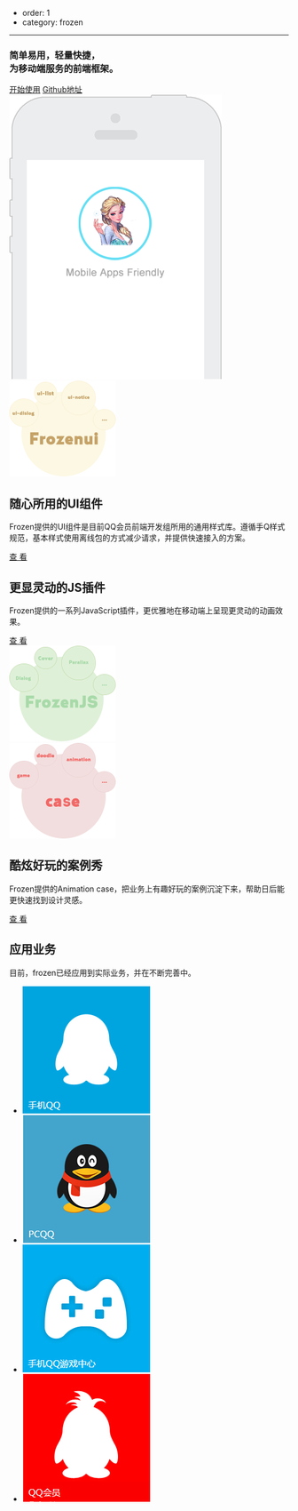- order: 1
- category: frozen

---

<link rel="stylesheet" type="text/css" href="/static/index.css">

<div class="fr-banner">
	<div class="fr-banner-content">
		<div class="fr-banner-info">
			<h3>简单易用，轻量快捷，<br/>为移动端服务的前端框架。</h3>
			<a href="docs/start.html">开始使用</a>
			<a href="https://github.com/frozenui/" target="_blank">Github地址</a>
		</div>
		<img src="static/phone.png" class="fr-banner-ph">
	</div>
</div>
<div class="fr-content">
	<div class="fr-item">
		<img src="static/ui.png" alt="frozenui">
		<div class="fr-item-info fr-frozenui">
			<h2>随心所用的UI组件</h2>
			<p>Frozen提供的UI组件是目前QQ会员前端开发组所用的通用样式库。遵循手Q样式规范，基本样式使用离线包的方式减少请求，并提供快速接入的方案。</p>
			<a href="/baseui">查 看</a>
		</div>
	</div>
	<div class="fr-item">
		<div class="fr-item-info fr-frozenjs">
			<h2>更显灵动的JS插件</h2>
			<p>Frozen提供的一系列JavaScript插件，更优雅地在移动端上呈现更灵动的动画效果。</p>
			<a href="/frozenjs">查 看</a>
		</div>
		<img src="static/js.png" alt="frozenjs" class="fr-frozenjs-img">
	</div>
	<div class="fr-item">
		<img src="static/case.png" alt="animation case">
		<div class="fr-item-info fr-frozenui">
			<h2>酷炫好玩的案例秀</h2>
			<p>Frozen提供的Animation case，把业务上有趣好玩的案例沉淀下来，帮助日后能更快速找到设计灵感。</p>
			<a href="/docs/case.html">查 看</a>
		</div>
	</div>
</div>
<div class="fr-content fr-yewu">
	<h2 class="fr-yewu-title">应用业务</h2>
	<p>目前，frozen已经应用到实际业务，并在不断完善中。</p>
	<ul>
		<li class="fr-yewu1"><img src="static/yewu1.jpg"></li>
		<li class="fr-yewu2"><img src="static/yewu2.jpg"></li>
		<li class="fr-yewu3"><img src="static/yewu3.jpg"></li>
		<li class="fr-yewu4"><img src="static/yewu4.jpg"></li>
	</ul>
</div>


